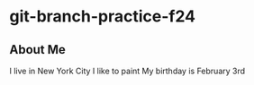 # git-branch-practice-f24

## About Me
I live in New York City
I like to paint 
My birthday is February 3rd 